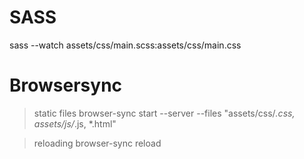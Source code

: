 # SASS
sass --watch assets/css/main.scss:assets/css/main.css

# Browsersync
> static files 
browser-sync start --server --files "assets/css/*.css, assets/js/*.js, *.html"

> reloading
browser-sync reload